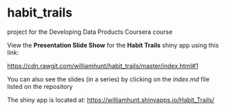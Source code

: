 # habit_trails

project for the Developing Data Products Coursera course

View the **Presentation Slide Show** for the **Habit Trails** shiny app using this link:

https://cdn.rawgit.com/williamhunt/habit_trails/master/index.html#1

You can also see the slides (in a series) by clicking on the *index.md* file listed on the repository

The shiny app is located at: 
https://williamhunt.shinyapps.io/Habit_Trails/
